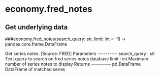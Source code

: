 # economy.fred_notes

## Get underlying data 
###economy.fred_notes(search_query: str, limit: int = -1) -> pandas.core.frame.DataFrame

Get series notes. [Source: FRED]
    Parameters
    ----------
    search_query : str
        Text query to search on fred series notes database
    limit : int
        Maximum number of series notes to display
    Returns
    ----------
    pd.DataFrame
        DataFrame of matched series
